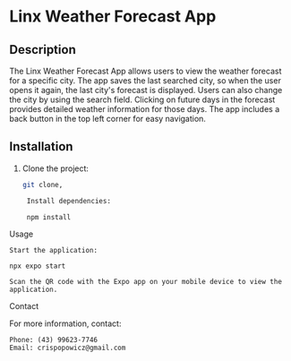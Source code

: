 # Linx Weather Forecast App

## Description

The Linx Weather Forecast App allows users to view the weather forecast for a specific city. The app saves the last searched city, so when the user opens it again, the last city's forecast is displayed. Users can also change the city by using the search field. Clicking on future days in the forecast provides detailed weather information for those days. The app includes a back button in the top left corner for easy navigation.

## Installation

1. Clone the project:
   ```bash
   git clone,

    Install dependencies:

    npm install

Usage

    Start the application:

    npx expo start

    Scan the QR code with the Expo app on your mobile device to view the application.

Contact

For more information, contact:

    Phone: (43) 99623-7746
    Email: crispopowicz@gmail.com